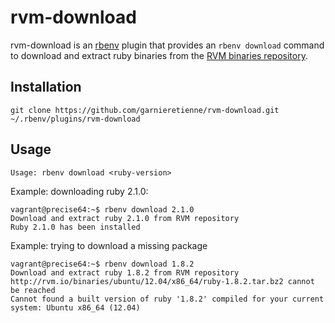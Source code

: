 # rvm-download

rvm-download is an [rbenv](https://github.com/sstephenson/rbenv) plugin that provides an `rbenv download` command to download and extract ruby binaries from the [RVM binaries repository](https://rvm.io/binaries/).

## Installation

`git clone https://github.com/garnieretienne/rvm-download.git ~/.rbenv/plugins/rvm-download`

## Usage

`Usage: rbenv download <ruby-version>`

Example: downloading ruby 2.1.0:
```
vagrant@precise64:~$ rbenv download 2.1.0
Download and extract ruby 2.1.0 from RVM repository
Ruby 2.1.0 has been installed
```

Example: trying to download a missing package
```
vagrant@precise64:~$ rbenv download 1.8.2
Download and extract ruby 1.8.2 from RVM repository
http://rvm.io/binaries/ubuntu/12.04/x86_64/ruby-1.8.2.tar.bz2 cannot be reached
Cannot found a built version of ruby '1.8.2' compiled for your current system: Ubuntu x86_64 (12.04)
```


